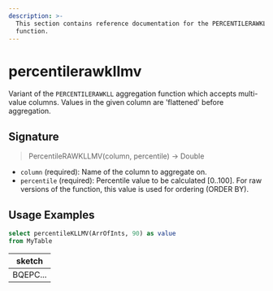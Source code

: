 ```yaml
---
description: >-
  This section contains reference documentation for the PERCENTILERAWKLLMV
  function.
---
```


# percentilerawkllmv

Variant of the `PERCENTILERAWKLL` aggregation function which accepts multi-value columns. Values in the given column are 'flattened' before aggregation.

## Signature

> PercentileRAWKLLMV(column, percentile) -> Double

* `column` (required): Name of the column to aggregate on.
* `percentile` (required): Percentile value to be calculated \[0..100]. For raw versions of the function, this value is used for ordering (ORDER BY).

## Usage Examples

```sql
select percentileKLLMV(ArrOfInts, 90) as value
from MyTable
```

| sketch   |
| -------- |
| BQEPC... |
